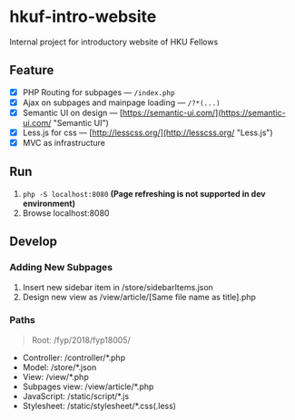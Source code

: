 # hkuf-intro-website
Internal project for introductory website of HKU Fellows
## Feature
- [X] PHP Routing for subpages — `/index.php`
- [X] Ajax on subpages and mainpage loading — `/?*(...)`
- [X] Semantic UI on design — [https://semantic-ui.com/](https://semantic-ui.com/ "Semantic UI")
- [X] Less.js for css — [http://lesscss.org/](http://lesscss.org/ "Less.js")
- [X] MVC as infrastructure
## Run
1. `php -S localhost:8080`
**(Page refreshing is not supported in dev environment)**
2. Browse localhost:8080
## Develop
### Adding New Subpages
1. Insert new sidebar item in /store/sidebarItems.json
2. Design new view as /view/article/[Same file name as title].php
### Paths
> Root: /fyp/2018/fyp18005/
- Controller: /controller/*.php
- Model: /store/*.json
- View: /view/*.php
- Subpages view: /view/article/*.php
- JavaScript: /static/script/*.js
- Stylesheet: /static/stylesheet/*.css(.less)
